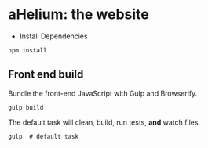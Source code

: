 aHelium: the website
==============

        
- Install Dependencies

```
npm install
```

## Front end build

Bundle the front-end JavaScript with Gulp and Browserify.

```
gulp build
```

The default task will clean, build, run tests, **and** watch files.

```
gulp  # default task
```

